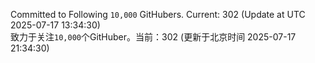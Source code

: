 Committed to Following `10,000` GitHubers. Current: <!-- FOLLOWING_COUNT -->302<!-- FOLLOWING_COUNT --> (Update at UTC <!-- LAST_UPDATED -->2025-07-17 13:34:30<!-- LAST_UPDATED -->)<br>
致力于关注`10,000`个GitHuber。当前：<!-- FOLLOWING_COUNT -->302<!-- FOLLOWING_COUNT --> (更新于北京时间 <!-- LAST_UPDATED_CST -->2025-07-17 21:34:30<!-- LAST_UPDATED_CST -->)
